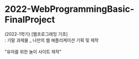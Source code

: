 # 2022-WebProgrammingBasic-FinalProject
(2022-1학기) [웹프로그래밍 기초] 
</br>: 기말 과제물 _ 나만의 웹 애플리케이션 기획 및 제작
</br></br>"유아를 위한 놀이 사이트 제작"
